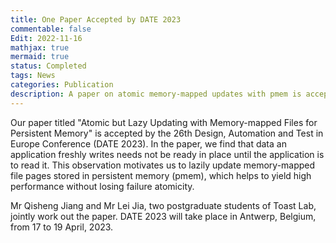 ```yaml
---
title: One Paper Accepted by DATE 2023
commentable: false
Edit: 2022-11-16
mathjax: true
mermaid: true
status: Completed
tags: News
categories: Publication
description: A paper on atomic memory-mapped updates with pmem is accepted by DATE 2023.
---
```


<p>Our paper titled "Atomic but Lazy Updating with Memory-mapped Files for Persistent Memory" is accepted by <a href="https://www.date-conference.com/" style="text-decoration: none;" target="_blank">the 26th Design, Automation and Test in Europe Conference (DATE 2023)</a>. In the paper, we find that data an application freshly writes needs not be ready in place until the application is to read it. This observation motivates us to lazily update memory-mapped file pages stored in persistent memory (pmem), which helps to yield high performance without losing failure atomicity.</p>


<p>Mr Qisheng Jiang and Mr Lei Jia, two postgraduate students of Toast Lab, jointly work out the paper. DATE 2023 will take place in Antwerp, Belgium, from 17 to 19 April, 2023.</p>


